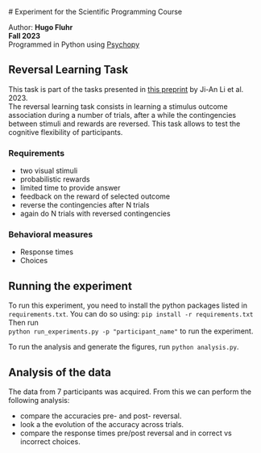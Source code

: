  
# Experiment for the Scientific Programming Course  

Author: **Hugo Fluhr**  
**Fall 2023**   
Programmed in Python using [Psychopy](https://www.psychopy.org/)

## Reversal Learning Task
This task is part of the tasks presented in [this preprint](https://www.biorxiv.org/content/10.1101/2023.04.12.536629v2.abstract) by Ji-An Li et al. 2023.  
The reversal learning task consists in learning a stimulus outcome association during a number of trials, after a while the contingencies between stimuli and rewards are reversed. This task allows to test the cognitive flexibility of participants.

### Requirements
- two visual stimuli
- probabilistic rewards
- limited time to provide answer
- feedback on the reward of selected outcome
- reverse the contingencies after N trials
- again do N trials with reversed contingencies

### Behavioral measures
- Response times
- Choices

## Running the experiment
To run this experiment, you need to install the python packages listed in `requirements.txt`. You can do so using:
`pip install -r requirements.txt`  
Then run  
`python run_experiments.py -p "participant_name"` 
to run the experiment.

To run the analysis and generate the figures, run 
`python analysis.py`.

## Analysis of the data
The data from 7 participants was acquired. From this we can perform the following analysis:
- compare the accuracies pre- and post- reversal.
- look a the evolution of the accuracy across trials.
- compare the response times pre/post reversal and in correct vs incorrect choices.